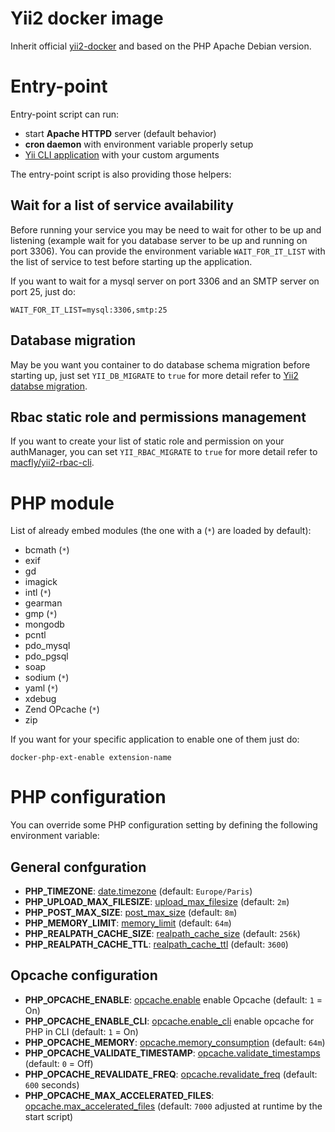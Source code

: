 # Yii2 docker image

Inherit official [yii2-docker](https://github.com/yiisoft/yii2-docker) and based on the PHP Apache Debian version.

# Entry-point

Entry-point script can run:
* start **Apache HTTPD** server (default behavior)
* **cron daemon** with environment variable properly setup
* [Yii CLI application](https://www.yiiframework.com/doc/guide/2.0/en/tutorial-console) with your custom arguments

The entry-point script is also providing those helpers:

## Wait for a list of service availability

Before running your service you may be need to wait for other to be up and listening (example wait for you database server to be up and running on port 3306). You can provide the environment variable `WAIT_FOR_IT_LIST` with the list of service to test before starting up the application.

If you want to wait for a mysql server on port 3306 and an SMTP server on port 25, just do:

```
WAIT_FOR_IT_LIST=mysql:3306,smtp:25
```

## Database migration

May be you want you container to do database schema migration before starting up, just set `YII_DB_MIGRATE` to `true` for more detail refer to [Yii2 databse migration](https://www.yiiframework.com/doc/guide/2.0/en/db-migrations).

## Rbac static role and permissions management

If you want to create your list of static role and permission on your authManager, you can set `YII_RBAC_MIGRATE` to `true` for more detail refer to [macfly/yii2-rbac-cli](https://github.com/marty-macfly/yii2-rbac-cli).

# PHP module

List of already embed modules (the one with a (`*`) are loaded by default):

* bcmath (`*`)
* exif
* gd
* imagick
* intl (`*`)
* gearman
* gmp (`*`)
* mongodb
* pcntl
* pdo_mysql
* pdo_pgsql
* soap
* sodium (`*`)
* yaml (`*`)
* xdebug
* Zend OPcache (`*`)
* zip

If you want for your specific application to enable one of them just do:

```
docker-php-ext-enable extension-name
```

# PHP configuration

You can override some PHP configuration setting by defining the following environment variable:

## General confguration

* **PHP_TIMEZONE**: [date.timezone](http://php.net/manual/en/datetime.configuration.php#ini.date.timezone) (default: `Europe/Paris`)
* **PHP_UPLOAD_MAX_FILESIZE**: [upload_max_filesize](http://php.net/manual/en/ini.core.php#ini.upload-max-filesize) (default: `2m`)
* **PHP_POST_MAX_SIZE**: [post_max_size](http://php.net/manual/en/ini.core.php#ini.post-max-size) (default: `8m`)
* **PHP_MEMORY_LIMIT**: [memory_limit](http://php.net/manual/en/ini.core.php#ini.memory-limit) (default: `64m`)
* **PHP_REALPATH_CACHE_SIZE**: [realpath_cache_size](http://php.net/manual/en/ini.core.php#ini.realpath-cache-size) (default: `256k`)
* **PHP_REALPATH_CACHE_TTL**: [realpath_cache_ttl](http://php.net/manual/en/ini.core.php#ini.realpath-cache-ttl) (default: `3600`)

## Opcache configuration

* **PHP_OPCACHE_ENABLE**: [opcache.enable](http://php.net/manual/en/opcache.configuration.php#ini.opcache.enable) enable Opcache (default: `1` = On)
* **PHP_OPCACHE_ENABLE_CLI**: [opcache.enable_cli](http://php.net/manual/en/opcache.configuration.php#ini.opcache.enable-cli) enable opcache for PHP in CLI (default: `1` = On)
* **PHP_OPCACHE_MEMORY**: [opcache.memory_consumption](http://php.net/manual/en/opcache.configuration.php#ini.opcache.memory-consumption) (default: `64m`)
* **PHP_OPCACHE_VALIDATE_TIMESTAMP**: [opcache.validate_timestamps](http://php.net/manual/en/opcache.configuration.php#ini.opcache.validate-timestamps) (default: `0` = Off)
* **PHP_OPCACHE_REVALIDATE_FREQ**: [opcache.revalidate_freq](http://php.net/manual/en/opcache.configuration.php#ini.opcache.revalidate-freq) (default: `600` seconds)
* **PHP_OPCACHE_MAX_ACCELERATED_FILES**: [opcache.max_accelerated_files](http://php.net/manual/en/opcache.configuration.php#ini.opcache.max-accelerated-files) (default: `7000` adjusted at runtime by the start script)
